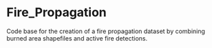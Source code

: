 # Fire_Propagation
Code base for the creation of a fire propagation dataset by combining burned area shapefiles and active fire detections.
